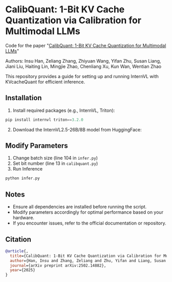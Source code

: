 # CalibQuant: 1-Bit KV Cache Quantization via Calibration for Multimodal LLMs 

Code for the paper "[CalibQuant: 1-Bit KV Cache Quantization for Multimodal LLMs](https://arxiv.org/abs/2502.14882)"

Authors: Insu Han, Zeliang Zhang, Zhiyuan Wang, Yifan Zhu, Susan Liang, Jiani Liu, Haiting Lin, Mingjie Zhao, Chenliang Xu, Kun Wan, Wentian Zhao


This repository provides a guide for setting up and running InternVL with KVcacheQuant for efficient inference.

## Installation

1. Install required packages (e.g., InternVL,  Triton):
```python
pip install internvl triton==3.2.0
```

2. Download the InternVL2.5-26B/8B model from HuggingFace:


## Modify Parameters

1. Change batch size (line 104 in ``infer.py``)
2. Set bit number (line 13 in ``calibquant.py``)
3. Run Inference
```python
python infer.py
```

## Notes

- Ensure all dependencies are installed before running the script.
- Modify parameters accordingly for optimal performance based on your hardware.
- If you encounter issues, refer to the official documentation or repository.

## Citation
```bib
@article{,
  title={CalibQuant: 1-Bit KV Cache Quantization via Calibration for Multimodal LLMs},
  author={Han, Insu and Zhang, Zeliang and Zhu, Yifan and Liang, Susan and Wang, Zhiyuan and Liu, Jiani and Lin, Haiting and Zhao, Mingjie and Xu, Chenliang and Wan, Kun and Zhao, Wentian},
  journal={arXiv preprint arXiv:2502.14882},
  year={2025}
}
```

